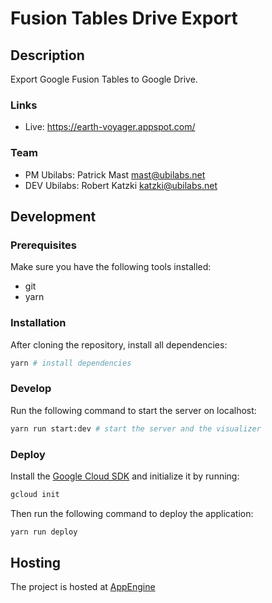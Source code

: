 # Fusion Tables Drive Export

## Description

Export Google Fusion Tables to Google Drive.

### Links

* Live: https://earth-voyager.appspot.com/

### Team

* PM Ubilabs: Patrick Mast <mast@ubilabs.net>
* DEV Ubilabs: Robert Katzki <katzki@ubilabs.net>

## Development

### Prerequisites
Make sure you have the following tools installed:

* git
* yarn

### Installation

After cloning the repository, install all dependencies:

```sh
yarn # install dependencies
```

### Develop

Run the following command to start the server on localhost:

```sh
yarn run start:dev # start the server and the visualizer
```

### Deploy

Install the [Google Cloud SDK](https://cloud.google.com/sdk/) and initialize it by running:

```sh
gcloud init
```

Then run the following command to deploy the application:

```sh
yarn run deploy
```

## Hosting

The project is hosted at [AppEngine](https://console.cloud.google.com/appengine/start?project=forward-ellipse-230710&serviceId=default)
